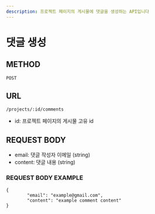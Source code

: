 ```yaml
---
description: 프로젝트 페이지의 게시물에 댓글을 생성하는 API입니다
---
```


# 댓글 생성

## METHOD

```text
POST
```

## URL

```text
/projects/:id/comments
```

* id: 프로젝트 페이지의 게시물 고유 id

## REQUEST BODY

* email: 댓글 작성자 이메일 \(string\)
* content: 댓글 내용 \(string\)

### REQUEST BODY EXAMPLE

```markup
{
        "email": "example@gmail.com",
        "content": "example comment content"
}
```






